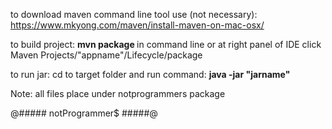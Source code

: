 to <d> download maven </d> command line tool use (not necessary):
https://www.mkyong.com/maven/install-maven-on-mac-osx/

to build project:
<b>mvn package </b>in command line or at right panel of IDE click Maven Projects/"appname"/Lifecycle/package

to run jar:
cd to target folder and run command: <b> java -jar "jarname" </b>


Note: all files place under notprogrammers package
  

 
 
  
  
@##### notProgrammer$ #####@
